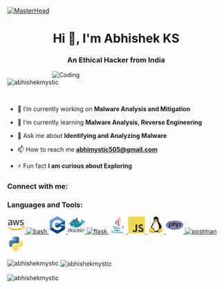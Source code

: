 [![MasterHead](https://encrypted-tbn0.gstatic.com/images?q=tbn:ANd9GcSgS9OIkLGJKmKeXF6_fEFVt5Op8C4OeZL3BQ&s)](https://Abhishekmystic.io)  
<h1 align="center">Hi 👋, I'm Abhishek KS</h1>
<h3 align="center">An Ethical Hacker from India</h3>
<img align="right" alt="Coding" width="400" src="https://i.pinimg.com/originals/13/dc/1f/13dc1f9bd046a5c7825397eaebe1f852.gif">

<p align="left"> <img src="https://komarev.com/ghpvc/?username=abhishekmystic&label=Profile%20views&color=0e75b6&style=flat" alt="abhishekmystic" /> </p>

<p align="left"> <a href="https://twitter.com/" target="blank"><img src="https://img.shields.io/twitter/follow/?logo=twitter&style=for-the-badge" alt="" /></a> </p>

- 🔭 I’m currently working on **Malware Analysis and Mitigation**

- 🌱 I’m currently learning **Malware Analysis, Reverse Engineering**

- 💬 Ask me about **Identifying and Analyzing Malware**

- 📫 How to reach me **abhimystic505@gmail.com**

- ⚡ Fun fact **I am curious about Exploring**

<h3 align="left">Connect with me:</h3>
<p align="left">
</p>

<h3 align="left">Languages and Tools:</h3>
<p align="left"> <a href="https://aws.amazon.com" target="_blank" rel="noreferrer"> <img src="https://raw.githubusercontent.com/devicons/devicon/master/icons/amazonwebservices/amazonwebservices-original-wordmark.svg" alt="aws" width="40" height="40"/> </a> <a href="https://www.gnu.org/software/bash/" target="_blank" rel="noreferrer"> <img src="https://www.vectorlogo.zone/logos/gnu_bash/gnu_bash-icon.svg" alt="bash" width="40" height="40"/> </a> <a href="https://www.w3schools.com/cpp/" target="_blank" rel="noreferrer"> <img src="https://raw.githubusercontent.com/devicons/devicon/master/icons/cplusplus/cplusplus-original.svg" alt="cplusplus" width="40" height="40"/> </a> <a href="https://www.docker.com/" target="_blank" rel="noreferrer"> <img src="https://raw.githubusercontent.com/devicons/devicon/master/icons/docker/docker-original-wordmark.svg" alt="docker" width="40" height="40"/> </a> <a href="https://flask.palletsprojects.com/" target="_blank" rel="noreferrer"> <img src="https://www.vectorlogo.zone/logos/pocoo_flask/pocoo_flask-icon.svg" alt="flask" width="40" height="40"/> </a> <a href="https://www.java.com" target="_blank" rel="noreferrer"> <img src="https://raw.githubusercontent.com/devicons/devicon/master/icons/java/java-original.svg" alt="java" width="40" height="40"/> </a> <a href="https://developer.mozilla.org/en-US/docs/Web/JavaScript" target="_blank" rel="noreferrer"> <img src="https://raw.githubusercontent.com/devicons/devicon/master/icons/javascript/javascript-original.svg" alt="javascript" width="40" height="40"/> </a> <a href="https://www.linux.org/" target="_blank" rel="noreferrer"> <img src="https://raw.githubusercontent.com/devicons/devicon/master/icons/linux/linux-original.svg" alt="linux" width="40" height="40"/> </a> <a href="https://www.php.net" target="_blank" rel="noreferrer"> <img src="https://raw.githubusercontent.com/devicons/devicon/master/icons/php/php-original.svg" alt="php" width="40" height="40"/> </a> <a href="https://postman.com" target="_blank" rel="noreferrer"> <img src="https://www.vectorlogo.zone/logos/getpostman/getpostman-icon.svg" alt="postman" width="40" height="40"/> </a> <a href="https://www.python.org" target="_blank" rel="noreferrer"> <img src="https://raw.githubusercontent.com/devicons/devicon/master/icons/python/python-original.svg" alt="python" width="40" height="40"/> </a> </p>

<p><img align="left" src="https://github-readme-stats.vercel.app/api/top-langs?username=abhishekmystic&show_icons=true&locale=en&layout=compact" alt="abhishekmystic" /></p>

<p>&nbsp;<img align="center" src="https://github-readme-stats.vercel.app/api?username=abhishekmystic&show_icons=true&locale=en" alt="abhishekmystic" /></p>

<p><img align="center" src="https://github-readme-streak-stats.herokuapp.com/?user=abhishekmystic&" alt="abhishekmystic" /></p>
